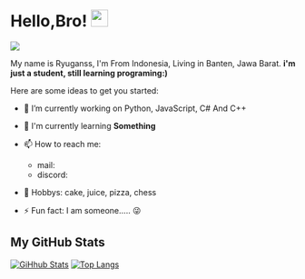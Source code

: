 # Hello,Bro! <img src="https://raw.githubusercontent.com/MartinHeinz/MartinHeinz/master/wave.gif" width="30px">
![](https://komarev.com/ghpvc/?username=itzmeryu&color=blue)

My name is Ryuganss, I'm From Indonesia, Living in Banten, Jawa Barat.
**i'm just a student, still learning programing:)**

Here are some ideas to get you started:

- 🔭 I’m currently working on Python, JavaScript, C# And C++

- 🌱 I'm currently learning **Something**

- 📫 How to reach me:
     - mail: 
     - discord: 

- 🎨 Hobbys: cake, juice, pizza, chess
     
- ⚡ Fun fact: I am someone..... 😜

## My GitHub Stats

[![GiHhub Stats](https://github-readme-stats.vercel.app/api?username=itzmeryu&show_icons=true&theme=dark&count_private=true)](https://github.com/itzmeryu)
[![Top Langs](https://github-readme-stats.vercel.app/api/top-langs/?username=itzmeryu&layout=compact&theme=dark)](https://github.com/itzmeryu)
